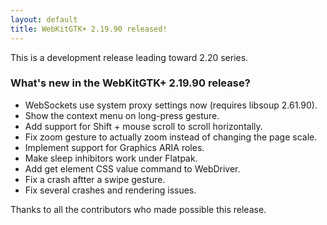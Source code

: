 ```yaml
---
layout: default
title: WebKitGTK+ 2.19.90 released!
---
```


This is a development release leading toward 2.20 series.

### What's new in the WebKitGTK+ 2.19.90 release?

 - WebSockets use system proxy settings now (requires libsoup 2.61.90).
 - Show the context menu on long-press gesture.
 - Add support for Shift + mouse scroll to scroll horizontally.
 - Fix zoom gesture to actually zoom instead of changing the page scale.
 - Implement support for Graphics ARIA roles.
 - Make sleep inhibitors work under Flatpak.
 - Add get element CSS value command to WebDriver.
 - Fix a crash aftter a swipe gesture.
 - Fix several crashes and rendering issues.

Thanks to all the contributors who made possible this release.
